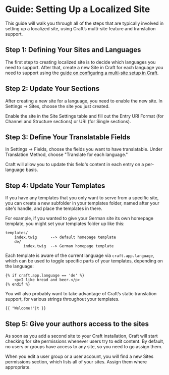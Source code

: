 Guide: Setting Up a Localized Site
=============

This guide will walk you through all of the steps that are typically involved in setting up a localized site, using Craft’s multi-site feature and translation support.

## Step 1: Defining Your Sites and Languages

The first step to creating localized site is to decide which languages you need to support. After that, create a new Site in Craft for each language you need to support using the [guide on configuring a multi-site setup in Craft](sites.md).

## Step 2: Update Your Sections

After creating a new site for a language, you need to enable the new site. In Settings -> Sites, choose the site you just created.

Enable the site in the Site Settings table and fill out the Entry URI Format (for Channel and Structure sections) or URI (for Single sections).

## Step 3: Define Your Translatable Fields

In Settings -> Fields, choose the fields you want to have translatable. Under Translation Method, choose "Translate for each language."

Craft will allow you to update this field's content in each entry on a per-language basis. 

## Step 4: Update Your Templates

If you have any templates that you only want to serve from a specific site, you can create a new subfolder in your templates folder, named after your site's handle, and place the templates in there.

For example, if you wanted to give your German site its own homepage template, you might set your templates folder up like this:

```
templates/
    index.twig      --> default homepage template
    de/
        index.twig  --> German homepage template
```

Each template is aware of the current language via `craft.app.language`, which can be used to toggle specific parts of your templates, depending on the language:

```
{% if craft.app.language == 'de' %}
    <p>I like bread and beer.</p>
{% endif %}
```

You will also probably want to take advantage of Craft’s static translation support, for various strings throughout your templates.

```
{{ "Welcome!"|t }}
```

## Step 5: Give your authors access to the sites

As soon as you add a second site to your Craft installation, Craft will start checking for site permissions whenever users try to edit content. By default, no users or groups have access to any site, so you need to go assign them.

When you edit a user group or a user account, you will find a new Sites permissions section, which lists all of your sites. Assign them where appropriate.